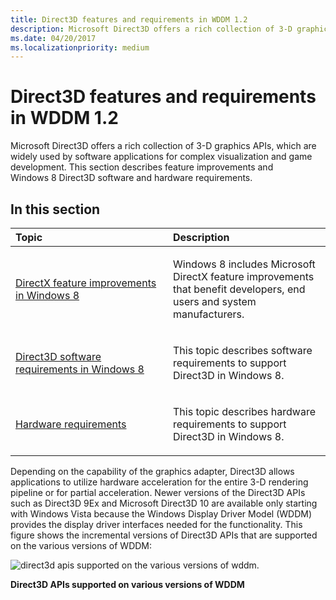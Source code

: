 ```yaml
---
title: Direct3D features and requirements in WDDM 1.2
description: Microsoft Direct3D offers a rich collection of 3-D graphics APIs, which are widely used by software applications for complex visualization and game development.
ms.date: 04/20/2017
ms.localizationpriority: medium
---
```


# Direct3D features and requirements in WDDM 1.2


Microsoft Direct3D offers a rich collection of 3-D graphics APIs, which are widely used by software applications for complex visualization and game development. This section describes feature improvements and Windows 8 Direct3D software and hardware requirements.

## <span id="in_this_section"></span>In this section


<table>
<colgroup>
<col width="50%" />
<col width="50%" />
</colgroup>
<thead>
<tr class="header">
<th align="left">Topic</th>
<th align="left">Description</th>
</tr>
</thead>
<tbody>
<tr class="odd">
<td align="left"><p><a href="directx-feature-improvements-in-windows-8.md" data-raw-source="[DirectX feature improvements in Windows 8](directx-feature-improvements-in-windows-8.md)">DirectX feature improvements in Windows 8</a></p></td>
<td align="left"><p>Windows 8 includes Microsoft DirectX feature improvements that benefit developers, end users and system manufacturers.</p></td>
</tr>
<tr class="even">
<td align="left"><p><a href="software-requirements.md" data-raw-source="[Direct3D software requirements in Windows 8](software-requirements.md)">Direct3D software requirements in Windows 8</a></p></td>
<td align="left"><p>This topic describes software requirements to support Direct3D in Windows 8.</p></td>
</tr>
<tr class="odd">
<td align="left"><p><a href="hardware-requirements.md" data-raw-source="[Hardware requirements](hardware-requirements.md)">Hardware requirements</a></p></td>
<td align="left"><p>This topic describes hardware requirements to support Direct3D in Windows 8.</p></td>
</tr>
</tbody>
</table>

 

Depending on the capability of the graphics adapter, Direct3D allows applications to utilize hardware acceleration for the entire 3-D rendering pipeline or for partial acceleration. Newer versions of the Direct3D APIs such as Direct3D 9Ex and Microsoft Direct3D 10 are available only starting with Windows Vista because the Windows Display Driver Model (WDDM) provides the display driver interfaces needed for the functionality. This figure shows the incremental versions of Direct3D APIs that are supported on the various versions of WDDM:

![direct3d apis supported on the various versions of wddm.](images/direct3dapissupportedwddm.jpg)

**Direct3D APIs supported on various versions of WDDM**

 

 





